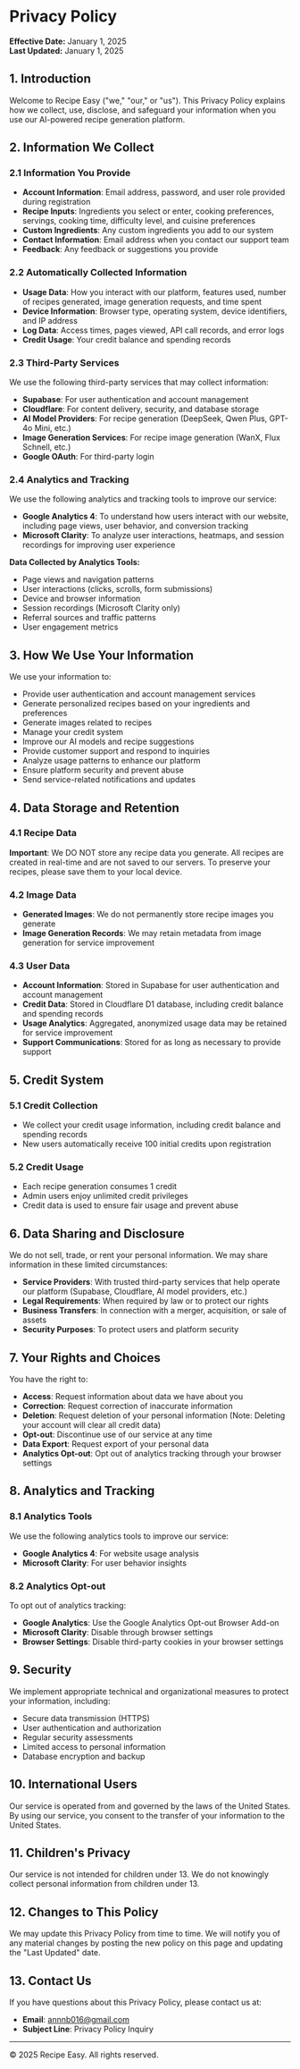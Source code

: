 # Privacy Policy

**Effective Date:** January 1, 2025  
**Last Updated:** January 1, 2025

## 1. Introduction

Welcome to Recipe Easy ("we," "our," or "us"). This Privacy Policy explains how we collect, use, disclose, and safeguard your information when you use our AI-powered recipe generation platform.

## 2. Information We Collect

### 2.1 Information You Provide
- **Account Information**: Email address, password, and user role provided during registration
- **Recipe Inputs**: Ingredients you select or enter, cooking preferences, servings, cooking time, difficulty level, and cuisine preferences
- **Custom Ingredients**: Any custom ingredients you add to our system
- **Contact Information**: Email address when you contact our support team
- **Feedback**: Any feedback or suggestions you provide

### 2.2 Automatically Collected Information
- **Usage Data**: How you interact with our platform, features used, number of recipes generated, image generation requests, and time spent
- **Device Information**: Browser type, operating system, device identifiers, and IP address
- **Log Data**: Access times, pages viewed, API call records, and error logs
- **Credit Usage**: Your credit balance and spending records

### 2.3 Third-Party Services
We use the following third-party services that may collect information:
- **Supabase**: For user authentication and account management
- **Cloudflare**: For content delivery, security, and database storage
- **AI Model Providers**: For recipe generation (DeepSeek, Qwen Plus, GPT-4o Mini, etc.)
- **Image Generation Services**: For recipe image generation (WanX, Flux Schnell, etc.)
- **Google OAuth**: For third-party login

### 2.4 Analytics and Tracking
We use the following analytics and tracking tools to improve our service:
- **Google Analytics 4**: To understand how users interact with our website, including page views, user behavior, and conversion tracking
- **Microsoft Clarity**: To analyze user interactions, heatmaps, and session recordings for improving user experience

**Data Collected by Analytics Tools:**
- Page views and navigation patterns
- User interactions (clicks, scrolls, form submissions)
- Device and browser information
- Session recordings (Microsoft Clarity only)
- Referral sources and traffic patterns
- User engagement metrics

## 3. How We Use Your Information

We use your information to:
- Provide user authentication and account management services
- Generate personalized recipes based on your ingredients and preferences
- Generate images related to recipes
- Manage your credit system
- Improve our AI models and recipe suggestions
- Provide customer support and respond to inquiries
- Analyze usage patterns to enhance our platform
- Ensure platform security and prevent abuse
- Send service-related notifications and updates

## 4. Data Storage and Retention

### 4.1 Recipe Data
**Important**: We DO NOT store any recipe data you generate. All recipes are created in real-time and are not saved to our servers. To preserve your recipes, please save them to your local device.

### 4.2 Image Data
- **Generated Images**: We do not permanently store recipe images you generate
- **Image Generation Records**: We may retain metadata from image generation for service improvement

### 4.3 User Data
- **Account Information**: Stored in Supabase for user authentication and account management
- **Credit Data**: Stored in Cloudflare D1 database, including credit balance and spending records
- **Usage Analytics**: Aggregated, anonymized usage data may be retained for service improvement
- **Support Communications**: Stored for as long as necessary to provide support

## 5. Credit System

### 5.1 Credit Collection
- We collect your credit usage information, including credit balance and spending records
- New users automatically receive 100 initial credits upon registration

### 5.2 Credit Usage
- Each recipe generation consumes 1 credit
- Admin users enjoy unlimited credit privileges
- Credit data is used to ensure fair usage and prevent abuse

## 6. Data Sharing and Disclosure

We do not sell, trade, or rent your personal information. We may share information in these limited circumstances:
- **Service Providers**: With trusted third-party services that help operate our platform (Supabase, Cloudflare, AI model providers, etc.)
- **Legal Requirements**: When required by law or to protect our rights
- **Business Transfers**: In connection with a merger, acquisition, or sale of assets
- **Security Purposes**: To protect users and platform security

## 7. Your Rights and Choices

You have the right to:
- **Access**: Request information about data we have about you
- **Correction**: Request correction of inaccurate information
- **Deletion**: Request deletion of your personal information (Note: Deleting your account will clear all credit data)
- **Opt-out**: Discontinue use of our service at any time
- **Data Export**: Request export of your personal data
- **Analytics Opt-out**: Opt out of analytics tracking through your browser settings

## 8. Analytics and Tracking

### 8.1 Analytics Tools
We use the following analytics tools to improve our service:
- **Google Analytics 4**: For website usage analysis
- **Microsoft Clarity**: For user behavior insights

### 8.2 Analytics Opt-out
To opt out of analytics tracking:
- **Google Analytics**: Use the Google Analytics Opt-out Browser Add-on
- **Microsoft Clarity**: Disable through browser settings
- **Browser Settings**: Disable third-party cookies in your browser settings

## 9. Security

We implement appropriate technical and organizational measures to protect your information, including:
- Secure data transmission (HTTPS)
- User authentication and authorization
- Regular security assessments
- Limited access to personal information
- Database encryption and backup

## 10. International Users

Our service is operated from and governed by the laws of the United States. By using our service, you consent to the transfer of your information to the United States.

## 11. Children's Privacy

Our service is not intended for children under 13. We do not knowingly collect personal information from children under 13.

## 12. Changes to This Policy

We may update this Privacy Policy from time to time. We will notify you of any material changes by posting the new policy on this page and updating the "Last Updated" date.

## 13. Contact Us

If you have questions about this Privacy Policy, please contact us at:
- **Email**: annnb016@gmail.com
- **Subject Line**: Privacy Policy Inquiry

---

© 2025 Recipe Easy. All rights reserved.
